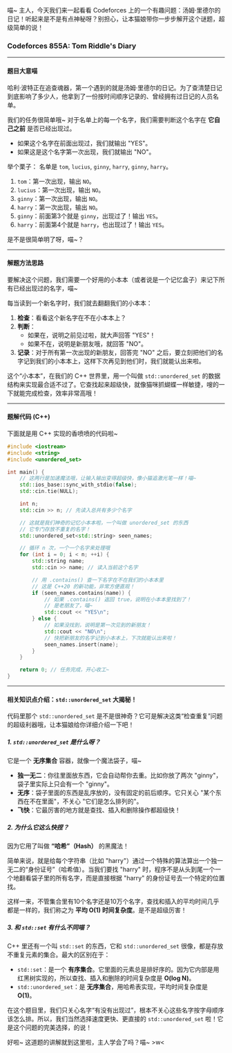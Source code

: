 喵~ 主人，今天我们来一起看看 Codeforces 上的一个有趣问题：汤姆·里德尔的日记！听起来是不是有点神秘呀？别担心，让本猫娘带你一步步解开这个谜题，超级简单的说！

### Codeforces 855A: Tom Riddle's Diary

---

#### 题目大意喵

哈利·波特正在追查魂器，第一个遇到的就是汤姆·里德尔的日记。为了查清楚日记到底影响了多少人，他拿到了一份按时间顺序记录的、曾经拥有过日记的人员名单。

我们的任务很简单哦~ 对于名单上的每一个名字，我们需要判断这个名字在 **它自己之前** 是否已经出现过。

*   如果这个名字在前面出现过，我们就输出 "YES"。
*   如果这是这个名字第一次出现，我们就输出 "NO"。

举个栗子：
名单是 `tom`, `lucius`, `ginny`, `harry`, `ginny`, `harry`。
1.  `tom`：第一次出现，输出 `NO`。
2.  `lucius`：第一次出现，输出 `NO`。
3.  `ginny`：第一次出现，输出 `NO`。
4.  `harry`：第一次出现，输出 `NO`。
5.  `ginny`：前面第3个就是 `ginny`，出现过了！输出 `YES`。
6.  `harry`：前面第4个就是 `harry`，也出现过了！输出 `YES`。

是不是很简单明了呀，喵~？

---

#### 解题方法思路

要解决这个问题，我们需要一个好用的小本本（或者说是一个记忆盒子）来记下所有已经出现过的名字，喵~

每当读到一个新名字时，我们就去翻翻我们的小本本：

1.  **检查**：看看这个新名字在不在小本本上？
2.  **判断**：
    *   如果在，说明之前见过啦，就大声回答 "YES"！
    *   如果不在，说明是新朋友哦，就回答 "NO"。
3.  **记录**：对于所有第一次出现的新朋友，回答完 "NO" 之后，要立刻把他们的名字记到我们的小本本上，这样下次再见到他们时，我们就能认出来啦。

这个“小本本”，在我们的 C++ 世界里，用一个叫做 `std::unordered_set` 的数据结构来实现最合适不过了。它查找起来超级快，就像猫咪抓蝴蝶一样敏捷，嗖的一下就能完成检查，效率非常高哦！

---

#### 题解代码 (C++)

下面就是用 C++ 实现的香喷喷的代码啦~

```cpp
#include <iostream>
#include <string>
#include <unordered_set>

int main() {
    // 这两行是加速魔法哦，让输入输出变得超级快，像小猫追激光笔一样！喵~
    std::ios_base::sync_with_stdio(false);
    std::cin.tie(NULL);

    int n;
    std::cin >> n; // 先读入总共有多少个名字

    // 这就是我们神奇的记忆小本本啦，一个叫做 unordered_set 的东西
    // 它专门存放不重复的名字！
    std::unordered_set<std::string> seen_names;

    // 循环 n 次，一个一个名字来处理哦
    for (int i = 0; i < n; ++i) {
        std::string name;
        std::cin >> name; // 读入当前这个名字

        // 用 .contains() 查一下名字在不在我们的小本本里
        // 这是 C++20 的新功能，非常方便直观！
        if (seen_names.contains(name)) {
            // 如果 .contains() 返回 true，说明在小本本里找到了！
            // 是老朋友了，喵~
            std::cout << "YES\n";
        } else {
            // 如果没找到，说明是第一次见到的新朋友！
            std::cout << "NO\n";
            // 快把新朋友的名字记到小本本上，下次就能认出来啦！
            seen_names.insert(name);
        }
    }

    return 0; // 任务完成，开心收工~
}
```

---

#### 相关知识点介绍：`std::unordered_set` 大揭秘！

代码里那个 `std::unordered_set` 是不是很神奇？它可是解决这类“检查重复”问题的超级利器哦，让本猫娘给你详细介绍一下吧！

##### 1. `std::unordered_set` 是什么呀？

它是一个 **无序集合** 容器，就像一个魔法袋子，喵~

*   **独一无二**：你往里面放东西，它会自动帮你去重。比如你放了两次 "ginny"，袋子里实际上只会有一个 "ginny"。
*   **无序**：袋子里面的东西是乱序放的，没有固定的前后顺序。它只关心 "某个东西在不在里面"，不关心 "它们是怎么排列的"。
*   **飞快**：它最厉害的地方就是查找、插入和删除操作都超级快！

##### 2. 为什么它这么快捏？

因为它用了叫做 **“哈希”（Hash）** 的黑魔法！

简单来说，就是给每个字符串（比如 "harry"）通过一个特殊的算法算出一个独一无二的“身份证号”（哈希值）。当我们要找 "harry" 时，程序不是从头到尾一个一个地翻看袋子里的所有名字，而是直接根据 "harry" 的身份证号去一个特定的位置找。

这样一来，不管集合里有10个名字还是10万个名字，查找和插入的平均时间几乎都是一样的，我们称之为 **平均 O(1) 时间复杂度**。是不是超级厉害！

##### 3. 和 `std::set` 有什么不同喵？

C++ 里还有一个叫 `std::set` 的东西，它和 `std::unordered_set` 很像，都是存放不重复元素的集合。最大的区别在于：

*   `std::set`：是一个 **有序集合**。它里面的元素总是排好序的。因为它内部是用红黑树实现的，所以查找、插入和删除的时间复杂度是 **O(log N)**。
*   `std::unordered_set`：是 **无序集合**，用哈希表实现，平均时间复杂度是 **O(1)**。

在这个题目里，我们只关心名字“有没有出现过”，根本不关心这些名字按字母顺序该怎么排。所以，我们当然选择速度更快、更直接的 `std::unordered_set` 啦！它是这个问题的完美选择，的说！

好啦~ 这道题的讲解就到这里啦，主人学会了吗？喵~ >w<